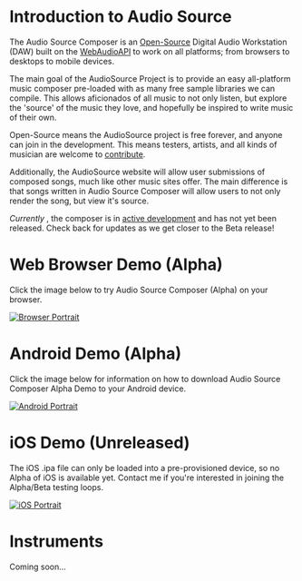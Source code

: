 # Introduction to Audio Source
The Audio Source Composer is an [Open-Source](#https://github.com/clevertree/audio-source-composer)
Digital Audio Workstation (DAW) built on the
[WebAudioAPI](https://developer.mozilla.org/en-US/docs/Web/API/Web_Audio_API)
to work on all platforms; from browsers to desktops to mobile devices.


The main goal of the AudioSource Project is to provide an easy all-platform music composer pre-loaded with as many free sample libraries we can compile.
This allows aficionados of all music to not only listen, but explore the 'source' of the music they love, and hopefully be inspired to write music of their own.

Open-Source means the AudioSource project is free forever, and anyone can join in the development.
This means testers, artists, and all kinds of musician are welcome to 
[contribute](https://github.com/clevertree/audio-source-composer/issues/4).

Additionally, the AudioSource website will allow user submissions of composed songs, much like other music sites offer.
The main difference is that songs written in Audio Source Composer will allow users to not only render the song, but view it's source.

*Currently* , the composer is in
[active development](https://github.com/clevertree/audio-source-composer)
and has not yet been released.
Check back for updates as we get closer to the Beta release!






# Web Browser Demo (Alpha)
Click the image below to try Audio Source Composer (Alpha) on your browser.

[![Browser Portrait](https://files.audiosource.io/releases/browser/screenshots/browser-portrait1.png)](/demo "Demo")






# Android Demo (Alpha)
Click the image below for information on how to download Audio Source Composer Alpha Demo to your Android device.

[![Android Portrait](https://files.audiosource.io/releases/android/screenshots/android-portrait1.png)](/downloads "Downloads")






# iOS Demo (Unreleased)
The iOS .ipa file can only be loaded into a pre-provisioned device, so no Alpha of iOS is available yet.
Contact me if you're interested in joining the Alpha/Beta testing loops.

[![iOS Portrait](https://files.audiosource.io/releases/ios/screenshots/ios-portrait1.png)](/downloads "Downloads")


# Instruments
Coming soon...
